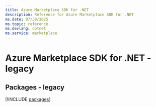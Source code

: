 ```yaml
---
title: Azure Marketplace SDK for .NET
description: Reference for Azure Marketplace SDK for .NET
ms.date: 07/30/2025
ms.topic: reference
ms.devlang: dotnet
ms.service: marketplace
---
```

# Azure Marketplace SDK for .NET - legacy
## Packages - legacy
[!INCLUDE [packages](marketplace-index.md)]